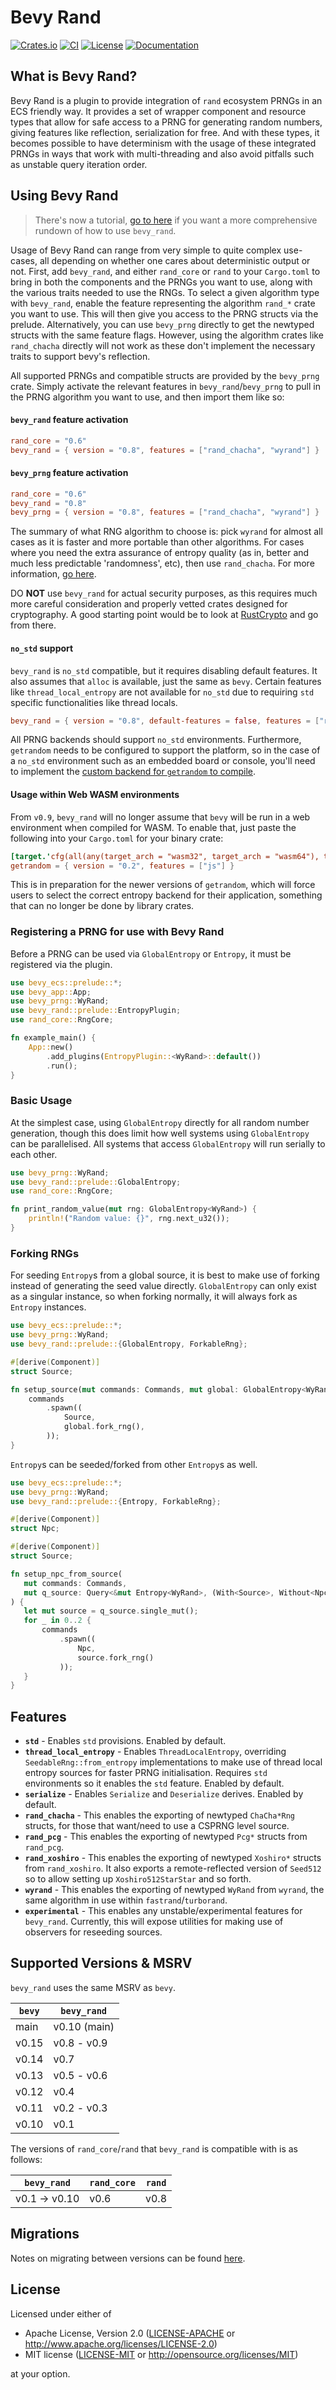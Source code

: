 # Bevy Rand

[![Crates.io](https://img.shields.io/crates/v/bevy_rand.svg)](https://crates.io/crates/bevy_rand)
[![CI](https://github.com/Bluefinger/bevy_rand/actions/workflows/ci.yml/badge.svg)](https://github.com/Bluefinger/bevy_rand/actions/workflows/ci.yml)
[![License](https://img.shields.io/badge/license-Apache--2.0_OR_MIT-blue.svg)](https://github.com/Bluefinger/bevy_rand)
[![Documentation](https://docs.rs/bevy_rand/badge.svg)](https://docs.rs/bevy_rand)

## What is Bevy Rand?

Bevy Rand is a plugin to provide integration of `rand` ecosystem PRNGs in an ECS friendly way. It provides a set of wrapper component and resource types that allow for safe access to a PRNG for generating random numbers, giving features like reflection, serialization for free. And with these types, it becomes possible to have determinism with the usage of these integrated PRNGs in ways that work with multi-threading and also avoid pitfalls such as unstable query iteration order.

## Using Bevy Rand

> There's now a tutorial, [go to here](https://docs.rs/bevy_rand/latest/bevy_rand/tutorial/index.html) if you want a more comprehensive rundown of how to use `bevy_rand`.

Usage of Bevy Rand can range from very simple to quite complex use-cases, all depending on whether one cares about deterministic output or not. First, add `bevy_rand`, and either `rand_core` or `rand` to your `Cargo.toml` to bring in both the components and the PRNGs you want to use, along with the various traits needed to use the RNGs. To select a given algorithm type with `bevy_rand`, enable the feature representing the algorithm `rand_*` crate you want to use. This will then give you access to the PRNG structs via the prelude. Alternatively, you can use `bevy_prng` directly to get the newtyped structs with the same feature flags. However, using the algorithm crates like `rand_chacha` directly will not work as these don't implement the necessary traits to support bevy's reflection.

All supported PRNGs and compatible structs are provided by the `bevy_prng` crate. Simply activate the relevant features in `bevy_rand`/`bevy_prng` to pull in the PRNG algorithm you want to use, and then import them like so:

#### `bevy_rand` feature activation
```toml
rand_core = "0.6"
bevy_rand = { version = "0.8", features = ["rand_chacha", "wyrand"] }
```

#### `bevy_prng` feature activation
```toml
rand_core = "0.6"
bevy_rand = "0.8"
bevy_prng = { version = "0.8", features = ["rand_chacha", "wyrand"] }
```

The summary of what RNG algorithm to choose is: pick `wyrand` for almost all cases as it is faster and more portable than other algorithms. For cases where you need the extra assurance of entropy quality (as in, better and much less predictable 'randomness', etc), then use `rand_chacha`. For more information, [go here](https://docs.rs/bevy_rand/latest/bevy_rand/tutorial/ch01_choosing_prng/index.html).

DO **NOT** use `bevy_rand` for actual security purposes, as this requires much more careful consideration and properly vetted crates designed for cryptography. A good starting point would be to look at [RustCrypto](https://github.com/RustCrypto) and go from there.

#### `no_std` support

`bevy_rand` is `no_std` compatible, but it requires disabling default features. It also assumes that `alloc` is available, just the same as `bevy`. Certain features like `thread_local_entropy` are not available for `no_std` due to requiring `std` specific functionalities like thread locals.

```toml
bevy_rand = { version = "0.8", default-features = false, features = ["rand_chacha", "wyrand"] }
```

All PRNG backends should support `no_std` environments. Furthermore, `getrandom` needs to be configured to support the platform, so in the case of a `no_std` environment such as an embedded board or console, you'll need to implement the [custom backend for `getrandom` to compile](https://docs.rs/getrandom/0.2.15/getrandom/index.html#custom-implementations).

#### Usage within Web WASM environments

From `v0.9`, `bevy_rand` will no longer assume that `bevy` will be run in a web environment when compiled for WASM. To enable that, just paste the following into your `Cargo.toml` for your binary crate:

```toml
[target.'cfg(all(any(target_arch = "wasm32", target_arch = "wasm64"), target_os = "unknown"))'.dependencies]
getrandom = { version = "0.2", features = ["js"] }
```

This is in preparation for the newer versions of `getrandom`, which will force users to select the correct entropy backend for their application, something that can no longer be done by library crates.

### Registering a PRNG for use with Bevy Rand

Before a PRNG can be used via `GlobalEntropy` or `Entropy`, it must be registered via the plugin.

```rust
use bevy_ecs::prelude::*;
use bevy_app::App;
use bevy_prng::WyRand;
use bevy_rand::prelude::EntropyPlugin;
use rand_core::RngCore;

fn example_main() {
    App::new()
        .add_plugins(EntropyPlugin::<WyRand>::default())
        .run();
}
```

### Basic Usage

At the simplest case, using `GlobalEntropy` directly for all random number generation, though this does limit how well systems using `GlobalEntropy` can be parallelised. All systems that access `GlobalEntropy` will run serially to each other.

```rust
use bevy_prng::WyRand;
use bevy_rand::prelude::GlobalEntropy;
use rand_core::RngCore;

fn print_random_value(mut rng: GlobalEntropy<WyRand>) {
    println!("Random value: {}", rng.next_u32());
}
```

### Forking RNGs

For seeding `Entropy`s from a global source, it is best to make use of forking instead of generating the seed value directly. `GlobalEntropy` can only exist as a singular instance, so when forking normally, it will always fork as `Entropy` instances.

```rust
use bevy_ecs::prelude::*;
use bevy_prng::WyRand;
use bevy_rand::prelude::{GlobalEntropy, ForkableRng};

#[derive(Component)]
struct Source;

fn setup_source(mut commands: Commands, mut global: GlobalEntropy<WyRand>) {
    commands
        .spawn((
            Source,
            global.fork_rng(),
        ));
}
```

`Entropy`s can be seeded/forked from other `Entropy`s as well.

```rust
use bevy_ecs::prelude::*;
use bevy_prng::WyRand;
use bevy_rand::prelude::{Entropy, ForkableRng};

#[derive(Component)]
struct Npc;

#[derive(Component)]
struct Source;

fn setup_npc_from_source(
   mut commands: Commands,
   mut q_source: Query<&mut Entropy<WyRand>, (With<Source>, Without<Npc>)>,
) {
   let mut source = q_source.single_mut();
   for _ in 0..2 {
       commands
           .spawn((
               Npc,
               source.fork_rng()
           ));
   }
}
```

## Features

- **`std`** - Enables `std` provisions. Enabled by default.
- **`thread_local_entropy`** - Enables `ThreadLocalEntropy`, overriding `SeedableRng::from_entropy` implementations to make use of thread local entropy sources for faster PRNG initialisation. Requires `std` environments so it enables the `std` feature. Enabled by default.
- **`serialize`** - Enables `Serialize` and `Deserialize` derives. Enabled by default.
- **`rand_chacha`** - This enables the exporting of newtyped `ChaCha*Rng` structs, for those that want/need to use a CSPRNG level source.
- **`rand_pcg`** - This enables the exporting of newtyped `Pcg*` structs from `rand_pcg`.
- **`rand_xoshiro`** - This enables the exporting of newtyped `Xoshiro*` structs from `rand_xoshiro`. It also exports a remote-reflected version of `Seed512` so to allow setting up `Xoshiro512StarStar` and so forth.
- **`wyrand`** - This enables the exporting of newtyped `WyRand` from `wyrand`, the same algorithm in use within `fastrand`/`turborand`.
- **`experimental`** - This enables any unstable/experimental features for `bevy_rand`. Currently, this will expose utilities for making use of observers for reseeding sources.

## Supported Versions & MSRV

`bevy_rand` uses the same MSRV as `bevy`.

| `bevy` | `bevy_rand`  |
| ------ | ------------ |
| main   | v0.10 (main) |
| v0.15  | v0.8 - v0.9  |
| v0.14  | v0.7         |
| v0.13  | v0.5 - v0.6  |
| v0.12  | v0.4         |
| v0.11  | v0.2 - v0.3  |
| v0.10  | v0.1         |

The versions of `rand_core`/`rand` that `bevy_rand` is compatible with is as follows:

| `bevy_rand`   | `rand_core` | `rand` |
| ------------- | ----------- | ------ |
| v0.1 -> v0.10 | v0.6        | v0.8   |

## Migrations

Notes on migrating between versions can be found [here](MIGRATIONS.md).

## License

Licensed under either of

- Apache License, Version 2.0 ([LICENSE-APACHE](LICENSE-APACHE) or http://www.apache.org/licenses/LICENSE-2.0)
- MIT license ([LICENSE-MIT](LICENSE-MIT) or http://opensource.org/licenses/MIT)

at your option.
